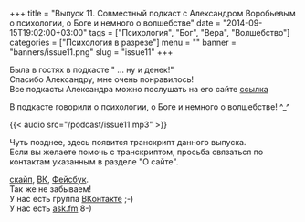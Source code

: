 +++
title = "Выпуск 11. Совместный подкаст с Александром Воробьевым о психологии, о Боге и немного о волшебстве"
date = "2014-09-15T19:02:00+03:00"
tags = ["Психология", "Бог", "Вера", "Волшебство"]
categories = ["Психология в разрезе"]
menu = ""
banner = "banners/issue11.png"
slug = "issue11"
+++

Была в гостях в подкасте " ... ну и денек!"<br>
Спасибо Александру, мне очень понравилось!<br>
Все подкасты Александра можно послушать на его сайте <a href="http://alexandrpodkast.com" target="_blank">ссылка</a>

В подкасте говорили о психологии, о Боге и немного о волшебстве! ^_^

{{< audio src="/podcast/issue11.mp3" >}}
<!--more-->

Чуть позднее, здесь появится транскрипт данного выпуска.<br>
Если вы желаете помочь с транскриптом, просьба связаться по контактам указанным в разделе "О сайте".


<a href="skype:fpsiholog?userinfo">скайп</a>, <a href="https://vk.com/sunnybunnyf">ВК</a>, <a href="https://www.facebook.com/SunnyBunnyF">Фейсбук</a>.<br>
Так же не забываем!<br>
У нас есть группа <a href="https://vk.com/fpsiholog">ВКонтакте</a> ;-)<br>
У нас есть <a href="http://ask.fm/fpsiholog">ask.fm</a> 8-)